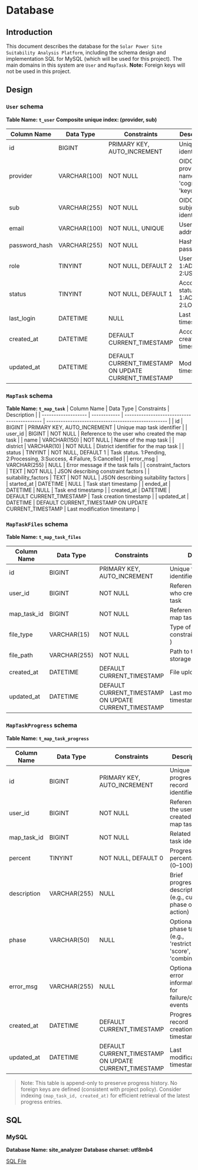# Database

## Introduction

This document describes the database for the `Solar Power Site Suitability Analysis Platform`, including the schema design and implementation SQL for MySQL (which will be used for this project). The main domains in this system are `User` and `MapTask`.
**Note:** Foreign keys will not be used in this project.

## Design

### `User` schema

**Table Name: `t_user`**
**Composite unique index: (provider, sub)**

| Column Name   | Data Type    | Constraints                                           | Description                                      |
| ------------- | ------------ | ----------------------------------------------------- | ------------------------------------------------ |
| id            | BIGINT       | PRIMARY KEY, AUTO_INCREMENT                           | Unique user identifier                           |
| provider      | VARCHAR(100) | NOT NULL                                              | OIDC provider name (e.g., 'cognito', 'keycloak') |
| sub           | VARCHAR(255) | NOT NULL                                              | OIDC subject identifier                          |
| email         | VARCHAR(100) | NOT NULL, UNIQUE                                      | User's email address                             |
| password_hash | VARCHAR(255) | NOT NULL                                              | Hashed password                                  |
| role          | TINYINT      | NOT NULL, DEFAULT 2                                   | User role. 1:ADMIN. 2:USER.                      |
| status        | TINYINT      | NOT NULL, DEFAULT 1                                   | Account status. 1:ACTIVE. 2:LOCKED.              |
| last_login    | DATETIME     | NULL                                                  | Last login timestamp                             |
| created_at    | DATETIME     | DEFAULT CURRENT_TIMESTAMP                             | Account creation timestamp                       |
| updated_at    | DATETIME     | DEFAULT CURRENT_TIMESTAMP ON UPDATE CURRENT_TIMESTAMP | Modification timestamp                           |

### `MapTask` schema

**Table Name: `t_map_task`**
| Column Name | Data Type | Constraints | Description |
| ------------------- | ------------ | ------------------------------------------- | --------------------------------------------------- |
| id | BIGINT | PRIMARY KEY, AUTO_INCREMENT | Unique map task identifier |
| user_id | BIGINT | NOT NULL | Reference to the user who created the map task |
| name | VARCHAR(150) | NOT NULL | Name of the map task |
| district | VARCHAR(10) | NOT NULL | District identifier for the map task |
| status | TINYINT | NOT NULL, DEFAULT 1 | Task status. 1:Pending, 2:Processing, 3:Success, 4:Failure, 5:Cancelled |
| error_msg | VARCHAR(255) | NULL | Error message if the task fails |
| constraint_factors | TEXT | NOT NULL | JSON describing constraint factors |
| suitability_factors | TEXT | NOT NULL | JSON describing suitability factors |
| started_at | DATETIME | NULL | Task start timestamp |
| ended_at | DATETIME | NULL | Task end timestamp |
| created_at | DATETIME | DEFAULT CURRENT_TIMESTAMP | Task creation timestamp |
| updated_at | DATETIME | DEFAULT CURRENT_TIMESTAMP ON UPDATE CURRENT_TIMESTAMP | Last modification timestamp |

### `MapTaskFiles` schema

**Table Name: `t_map_task_files`**

| Column Name | Data Type    | Constraints                                           | Description                                        |
| ----------- | ------------ | ----------------------------------------------------- | -------------------------------------------------- |
| id          | BIGINT       | PRIMARY KEY, AUTO_INCREMENT                           | Unique file record identifier                      |
| user_id     | BIGINT       | NOT NULL                                              | Reference to the user who created the map task     |
| map_task_id | BIGINT       | NOT NULL                                              | Reference to the related map task                  |
| file_type   | VARCHAR(15)  | NOT NULL                                              | Type of file (e.g., constraint,suitability,final ) |
| file_path   | VARCHAR(255) | NOT NULL                                              | Path to the file in the storage system             |
| created_at  | DATETIME     | DEFAULT CURRENT_TIMESTAMP                             | File upload timestamp                              |
| updated_at  | DATETIME     | DEFAULT CURRENT_TIMESTAMP ON UPDATE CURRENT_TIMESTAMP | Last modification timestamp                        |

### `MapTaskProgress` schema

**Table Name: `t_map_task_progress`**

| Column Name | Data Type    | Constraints                                           | Description                                                |
| ----------- | ------------ | ----------------------------------------------------- | ---------------------------------------------------------- |
| id          | BIGINT       | PRIMARY KEY, AUTO_INCREMENT                           | Unique progress record identifier                          |
| user_id     | BIGINT       | NOT NULL                                              | Reference to the user who created the map task             |
| map_task_id | BIGINT       | NOT NULL                                              | Related map task identifier                                |
| percent     | TINYINT      | NOT NULL, DEFAULT 0                                   | Progress percentage (0–100)                                |
| description | VARCHAR(255) | NULL                                                  | Brief progress description (e.g., current phase or action) |
| phase       | VARCHAR(50)  | NULL                                                  | Optional phase tag (e.g., 'restrict', 'score', 'combine')  |
| error_msg   | VARCHAR(255) | NULL                                                  | Optional error information for failure/cancel events       |
| created_at  | DATETIME     | DEFAULT CURRENT_TIMESTAMP                             | Progress record creation timestamp                         |
| updated_at  | DATETIME     | DEFAULT CURRENT_TIMESTAMP ON UPDATE CURRENT_TIMESTAMP | Last modification timestamp                                |

> Note: This table is append-only to preserve progress history. No foreign keys are defined (consistent with project policy). Consider indexing `(map_task_id, created_at)` for efficient retrieval of the latest progress entries.

## SQL

### MySQL

**Database Name: site_analyzer**
**Database charset: utf8mb4**

[SQL File](./mysql.sql)

